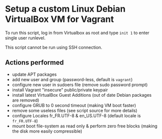 Setup a custom Linux Debian VirtualBox VM for Vagrant
=====================================================

To run this script, log in from Virtualbox as root and type `init 1` to enter single user runlevel.

This script cannot be run using SSH connection.


Actions performed
-----------------

* update APT packages
* add new user and group (password-less, default is `vagrant`)
* configure new user in sudoers file (remove sudo password prompt)
* install Vagrant "insecure" public/private keypair
* install latest VirtualBox Guest Additions (out of date Debian packages are removed)
* configure GRUB to 0 second timeout (making VM boot faster)
* remove some useless files (see script source for more details)
* configure Locales fr_FR.UTF-8 & en_US.UTF-8 (default locale is `fr_FR.UTF-8`)
* mount boot file-system as read only & perform zero free blocks (making the disk more easily compressible)
